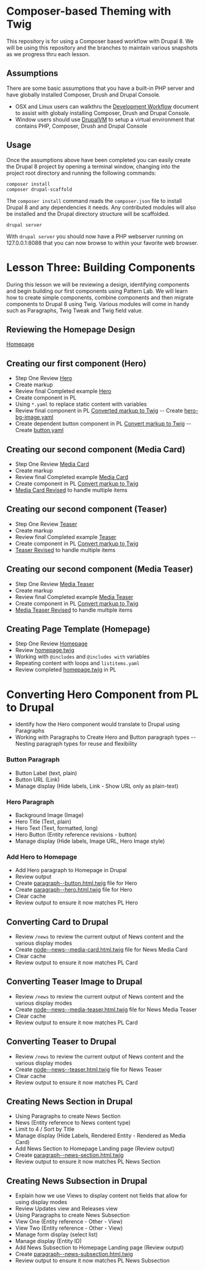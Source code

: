 # Composer-based Theming with Twig
This repository is for using a Composer based workflow with Drupal 8.  We will be using this repository and the branches to maintain various snapshots as we progress thru each lesson.

## Assumptions
There are some basic assumptions that you have a built-in PHP server and have globally installed Composer, Drush and Drupal Console.
- OSX and Linux users can walkthru the [Development Workflow](https://github.com/chazchumley/component-training/blob/master/docs/developer-workflow.pdf) document to assist with globaly installing Composer, Drush and Drupal Console.
- Window users should use [DrupalVM](https://www.drupalvm.com/) to setup a virtual environment that contains PHP, Composer, Drush and Drupal Console

## Usage
Once the assumptions above have been completed you can easily create the Drupal 8 project by opening a terminal window, changing into the project root directory and running the following commands:

```
composer install
composer drupal-scaffold
```
The `composer install` command reads the `composer.json` file to install Drupal 8 and any dependencies it needs.  Any contributed modules will also be installed and the Drupal directory structure will be scaffolded.

```
drupal server
```
With `drupal server` you should now have a PHP webserver running on 127.0.0.1:8088 that you can now browse to within your favorite web browser.

# Lesson Three: Building Components
During this lesson we will be reviewing a design, identifying components and begin building our first components using Pattern Lab.  We will learn how to create simple components, combine components and then migrate components to Drupal 8 using Twig.  Various modules will come in handy such as Paragraphs, Twig Tweak and Twig field value.

## Reviewing the Homepage Design
[Homepage](https://codepen.io/cchumley/full/PmPPMb/)

## Creating our first component (Hero)
- Step One Review [Hero](https://codepen.io/cchumley/full/eWppEy)
- Create markup
- Review final Completed example [Hero](https://codepen.io/cchumley/pen/eWppEy)
- Create component in PL
- Using `*.yaml` to replace static content with variables
- Review final component in PL [Converted markup to Twig](https://gist.github.com/chazchumley/3ddcf9d7374a29e179e5a50e39a5aeb4)
-- Create [hero-bg-image.yaml](https://gist.github.com/chazchumley/ba112f33855a10d686c194f571a79cc9)
- Create dependent button component in PL [Convert markup to Twig](https://gist.github.com/chazchumley/146d18bee71ef10395dd6351ae3347d6)
-- Create [button.yaml](https://gist.github.com/chazchumley/968e0c2f326c176b988f74ceed3a6863)

## Creating our second component (Media Card)
- Step One Review [Media Card](https://codepen.io/cchumley/full/aWvvKR/)
- Create markup
- Review final Completed example [Media Card](https://codepen.io/cchumley/pen/aWvvKR)
- Create component in PL [Convert markup to Twig](https://gist.github.com/chazchumley/92c201754b1c95f0f06d97b2b96f5d1e)
- [Media Card Revised](https://gist.github.com/chazchumley/6fde14bbf5b5cd159ac76cfc1805ee99) to handle multiple items

## Creating our second component (Teaser)
- Step One Review [Teaser](https://codepen.io/cchumley/full/EmVVMG/)
- Create markup
- Review final Completed example [Teaser](https://codepen.io/cchumley/pen/EmVVMG)
- Create component in PL [Convert markup to Twig](https://gist.github.com/chazchumley/b5772a59d980fcca8e7e08dae3ad353c)
- [Teaser Revised](https://gist.github.com/chazchumley/85e9e6c45e270f52e1a577273192389e) to handle multiple items

## Creating our second component (Media Teaser)
- Step One Review [Media Teaser](https://codepen.io/cchumley/full/Gmppwp/)
- Create markup
- Review final Completed example [Media Teaser](https://codepen.io/cchumley/pen/Gmppwp)
- Create component in PL [Convert markup to Twig](https://gist.github.com/chazchumley/28114f7f9f26c22cf282a42305bb84c9)
- [Media Teaser Revised](https://gist.github.com/chazchumley/1c9dffb0a75187dfb2e47b401c55bbb2) to handle multiple items

## Creating Page Template (Homepage)
- Step One Review [Homepage](https://codepen.io/cchumley/full/PmPPMb/)
- Review [homepage.twig](https://gist.github.com/chazchumley/d7abbaf8b80d2c4f35879b1084fa44d8)
- Working with `@includes` and `@includes with` variables
- Repeating content with loops and `listitems.yaml`
- Review completed [homepage.twig](https://gist.github.com/chazchumley/b5162cd77b831f1edb168da9f476f211) in PL

# Converting Hero Component from PL to Drupal
- Identify how the Hero component would translate to Drupal using Paragraphs
- Working with Paragraphs to Create Hero and Button paragraph types
-- Nesting paragraph types for reuse and flexibility
### Button Paragraph
- Button Label (text, plain)
- Button URL (Link)
- Manage display (Hide labels, Link - Show URL only as plain-text)
### Hero Paragraph
- Background Image (Image)
- Hero Title (Text, plain)
- Hero Text (Text, formatted, long)
- Hero Button (Entity reference revisions - button)
- Manage display (Hide labels, Image URL, Hero Image style)
### Add Hero to Homepage
- Add Hero paragraph to Homepage in Drupal
- Review output
- Create [paragraph--button.html.twig](https://gist.github.com/chazchumley/3cac479c1040b29f904eb29060fecf27) file for Hero
- Create [paragraph--hero.html.twig](https://gist.github.com/chazchumley/73fa8a5faa1a83f1fbea0dc1d4013aea) file for Hero
- Clear cache
- Review output to ensure it now matches PL Hero

## Converting Card to Drupal
- Review `/news` to review the current output of News content and the various display modes
- Create [node--news--media-card.html.twig](https://gist.github.com/chazchumley/8113e803cab0ef073d435fd1a34345a5) file for News Media Card
- Clear cache
- Review output to ensure it now matches PL Card

## Converting Teaser Image to Drupal
- Review `/news` to review the current output of News content and the various display modes
- Create [node--news--media-teaser.html.twig](https://gist.github.com/chazchumley/036ed78c3be37fc122ebc3e905d7b7ef) file for News Media Teaser
- Clear cache
- Review output to ensure it now matches PL Card

## Converting Teaser to Drupal
- Review `/news` to review the current output of News content and the various display modes
- Create [node--news--teaser.html.twig](https://gist.github.com/chazchumley/84634de0f8adb307311c3fcb04eae895) file for News Teaser
- Clear cache
- Review output to ensure it now matches PL Card

## Creating News Section in Drupal
- Using Paragraphs to create News Section
- News (Entity reference to News content type)
- Limit to 4 / Sort by Title
- Manage display (Hide Labels, Rendered Entity - Rendered as Media Card)
- Add News Section to Homepage Landing page (Review output)
- Create [paragraph--news-section.html.twig](https://gist.github.com/chazchumley/1305b6cd25eae5fe9850858d93a7bdd6)
- Review output to ensure it now matches PL News Section

## Creating News Subsection in Drupal
- Explain how we use Views to display content not fields that allow for using display modes
- Review Updates view and Releases view
- Using Paragraphs to create News Subsection
- View One (Entity reference - Other - View)
- View Two (Entity reference - Other - View)
- Manage form display (select list)
- Manage display (Entity ID)
- Add News Subsection to Homepage Landing page (Review output)
- Create [paragraph--news-subsection.html.twig](https://gist.github.com/chazchumley/e803da8d069da5e562182a99b01dc339)
- Review output to ensure it now matches PL News Subsection
